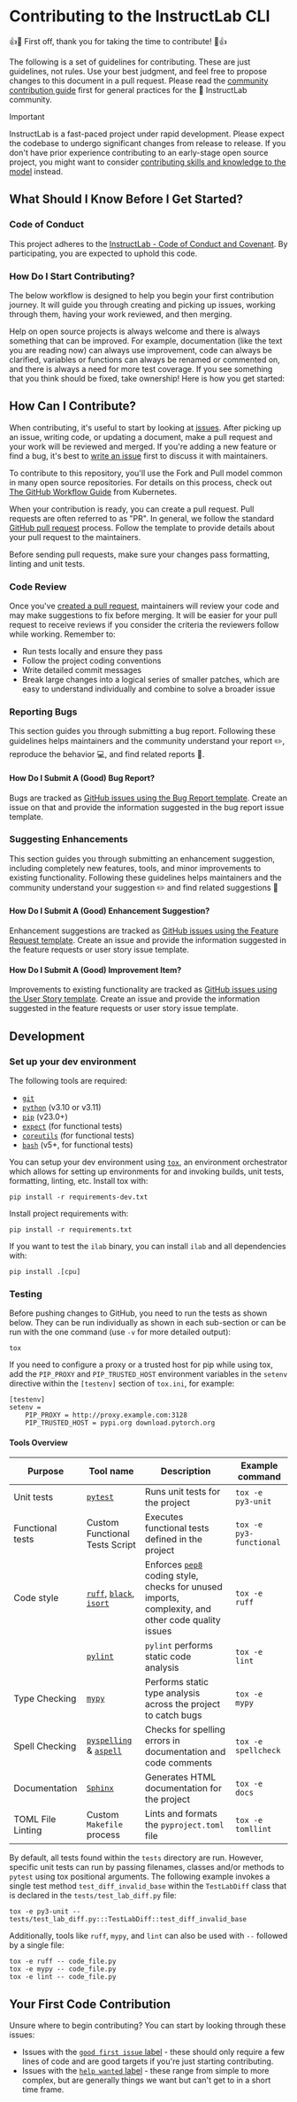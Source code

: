 # Contributing to the InstructLab CLI

👍🎉 First off, thank you for taking the time to contribute! 🎉👍

The following is a set of guidelines for contributing. These are just guidelines, not rules. Use your best judgment, and feel free to propose changes to this document in a pull request. Please read the [community contribution guide](https://github.com/instructlab/community/blob/main/CONTRIBUTING.md) first for general practices for the 🐶 InstructLab community.

> [!IMPORTANT]
> InstructLab is a fast-paced project under rapid development. Please expect the codebase to undergo significant changes from release to release. If you don't have
> prior experience contributing to an early-stage open source project, you might want to consider [contributing skills and knowledge to the model](https://docs.instructlab.ai/adding-data-to-model/creating_new_knowledge_or_skills/) instead.

## What Should I Know Before I Get Started?

### Code of Conduct

This project adheres to the [InstructLab - Code of Conduct and Covenant](https://github.com/instructlab/community/blob/main/CODE_OF_CONDUCT.md). By participating, you are expected to uphold this code.

### How Do I Start Contributing?

The below workflow is designed to help you begin your first contribution journey. It will guide you through creating and picking up issues, working through them, having your work reviewed, and then merging.

Help on open source projects is always welcome and there is always something that can be improved. For example, documentation (like the text you are reading now) can always use improvement, code can always be clarified, variables or functions can always be renamed or commented on, and there is always a need for more test coverage. If you see something that you think should be fixed, take ownership! Here is how you get started:

## How Can I Contribute?

When contributing, it's useful to start by looking at [issues](https://github.com/instructlab/instructlab/issues). After picking up an issue, writing code, or updating a document, make a pull request and your work will be reviewed and merged. If you're adding a new feature or find a bug, it's best to [write an issue](https://github.com/instructlab/instructlab/issues/new?assignees=&labels=&template=feature_request.md&title=) first to discuss it with maintainers.

To contribute to this repository, you'll use the Fork and Pull model common in many open source repositories. For details on this process, check out [The GitHub Workflow
Guide](https://github.com/kubernetes/community/blob/master/contributors/guide/github-workflow.md)
from Kubernetes.

When your contribution is ready, you can create a pull request. Pull requests are often referred to as "PR". In general, we follow the standard [GitHub pull request](https://help.github.com/en/articles/about-pull-requests) process. Follow the template to provide details about your pull request to the maintainers.

Before sending pull requests, make sure your changes pass formatting, linting and unit tests.

### Code Review

Once you've [created a pull request](#how-can-i-contribute), maintainers will review your code and may make suggestions to fix before merging. It will be easier for your pull request to receive reviews if you consider the criteria the reviewers follow while working. Remember to:

- Run tests locally and ensure they pass
- Follow the project coding conventions
- Write detailed commit messages
- Break large changes into a logical series of smaller patches, which are easy to understand individually and combine to solve a broader issue

### Reporting Bugs

This section guides you through submitting a bug report. Following these guidelines helps maintainers and the community understand your report ✏️, reproduce the behavior 💻, and find related reports 🔎.

#### How Do I Submit A (Good) Bug Report?

Bugs are tracked as [GitHub issues using the Bug Report template](https://github.com/instructlab/instructlab/issues/new?assignees=&labels=&template=bug_report.md&title=). Create an issue on that and provide the information suggested in the bug report issue template.

### Suggesting Enhancements

This section guides you through submitting an enhancement suggestion, including completely new features, tools, and minor improvements to existing functionality. Following these guidelines helps maintainers and the community understand your suggestion ✏️ and find related suggestions 🔎

#### How Do I Submit A (Good) Enhancement Suggestion?

Enhancement suggestions are tracked as [GitHub issues using the Feature Request template](https://github.com/instructlab/instructlab/issues/new?assignees=&labels=&template=feature_request.md&title=). Create an issue and provide the information suggested in the feature requests or user story issue template.

#### How Do I Submit A (Good) Improvement Item?

Improvements to existing functionality are tracked as [GitHub issues using the User Story template](https://github.com/instructlab/instructlab/issues/new?assignees=&labels=&template=user_story.md&title=). Create an issue and provide the information suggested in the feature requests or user story issue template.

## Development

### Set up your dev environment

The following tools are required:

- [`git`](https://git-scm.com)
- [`python`](https://www.python.org) (v3.10 or v3.11)
- [`pip`](https://pypi.org/project/pip/) (v23.0+)
- [`expect`](https://core.tcl-lang.org/expect/index) (for functional tests)
- [`coreutils`](https://www.gnu.org/software/coreutils/) (for functional tests)
- [`bash`](https://www.gnu.org/software/bash/) (v5+, for functional tests)

You can setup your dev environment using [`tox`](https://tox.wiki/en/latest/), an environment orchestrator which allows for setting up environments for and invoking builds, unit tests, formatting, linting, etc. Install tox with:

```shell
pip install -r requirements-dev.txt
```

Install project requirements with:

```shell
pip install -r requirements.txt
```

If you want to test the `ilab` binary, you can install `ilab` and all dependencies with:

```shell
pip install .[cpu]
```

### Testing

Before pushing changes to GitHub, you need to run the tests as shown below. They can be run individually as shown in each sub-section
or can be run with the one command (use `-v` for more detailed output):

```shell
tox
```

If you need to configure a proxy or a trusted host for pip while using tox, add the `PIP_PROXY` and `PIP_TRUSTED_HOST` environment variables in the `setenv` directive within the `[testenv]` section of `tox.ini`, for example:

```shell
[testenv]
setenv =
    PIP_PROXY = http://proxy.example.com:3128
    PIP_TRUSTED_HOST = pypi.org download.pytorch.org
```

#### Tools Overview

| **Purpose**           | **Tool name**                                 | **Description**                                                | **Example command**         |
|----------------------|------------------------------------------------|----------------------------------------------------------------|-----------------------------|
| Unit tests           | [`pytest`](https://docs.pytest.org/)            | Runs unit tests for the project                                | `tox -e py3-unit`           |
| Functional tests     | Custom Functional Tests Script                  | Executes functional tests defined in the project               | `tox -e py3-functional`     |
| Code style           | [`ruff`](https://github.com/charliermarsh/ruff), [`black`](https://github.com/psf/black), [`isort`](https://pycqa.github.io/isort/) | Enforces [`pep8`](https://peps.python.org/pep-0008/) coding style, checks for unused imports, complexity, and other code quality issues | `tox -e ruff`               |
|                      | [`pylint`](https://pylint.org) | `pylint` performs static code analysis | `tox -e lint`               |
| Type Checking        | [`mypy`](https://mypy.readthedocs.io/en/stable/) | Performs static type analysis across the project to catch bugs  | `tox -e mypy`               |
| Spell Checking       | [`pyspelling`](https://facelessuser.github.io/pyspelling/) & [`aspell`](http://aspell.net/) | Checks for spelling errors in documentation and code comments  | `tox -e spellcheck`         |
| Documentation        | [`Sphinx`](https://docs.readthedocs.io/en/stable/intro/sphinx.html) | Generates HTML documentation for the project                   | `tox -e docs`               |
| TOML File Linting    | Custom `Makefile` process                      | Lints and formats the `pyproject.toml` file                    | `tox -e tomllint`           |

By default, all tests found within the `tests` directory are run. However, specific unit tests can run by passing filenames, classes and/or methods to `pytest` using tox positional arguments.  The following example invokes a single test method `test_diff_invalid_base` within the `TestLabDiff` class that is declared in the `tests/test_lab_diff.py` file:

```shell
tox -e py3-unit -- tests/test_lab_diff.py:::TestLabDiff::test_diff_invalid_base
```

Additionally, tools like `ruff`, `mypy`, and `lint` can also be used with `--` followed by a single file:

```shell
tox -e ruff -- code_file.py
tox -e mypy -- code_file.py
tox -e lint -- code_file.py
```

## Your First Code Contribution

Unsure where to begin contributing? You can start by looking through these issues:

- Issues with the [`good first issue` label](https://github.com/instructlab/instructlab/issues?q=is%3Aopen+is%3Aissue+label%3A%22good+first+issue%22) - these should only require a few lines of code and are good targets if you're just starting contributing.
- Issues with the [`help wanted` label](https://github.com/instructlab/instructlab/issues?q=is%3Aopen+is%3Aissue+label%3A%22help+wanted%22) - these range from simple to more complex, but are generally things we want but can't get to in a short time frame.
